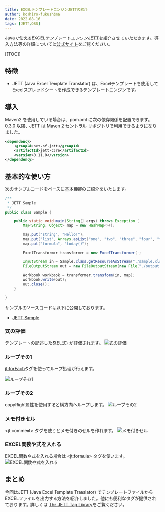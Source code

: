 ```yaml
---
title: EXCELテンプレートエンジンJETTの紹介
author: koshiro-fukushima
date: 2022-08-16
tags: [JETT,OSS]
---
```


Javaで使えるEXCELテンプレートエンジン[JETT](http://jett.sourceforge.net/index.html)を紹介させていただきます。導入方法等の詳細については[公式サイト](http://jett.sourceforge.net/installation.html)をご覧ください。

[[TOC]]

## 特徴
- JETT (Java Excel Template Translator) は、Excelテンプレートを使用してExcelスプレッドシートを作成できるテンプレートエンジンです。

## 導入
Maven2 を使用している場合は、pom.xml に次の依存関係を配置できます。0.3.0 以降、JETT は Maven 2 セントラル リポジトリで利用できるようになりました。

```xml
<dependency>
    <groupId>net.sf.jett</groupId>
    <artifactId>jett-core</artifactId>
    <version>0.11.0</version>
</dependency>
```

## 基本的な使い方
次のサンプルコードをベースに基本機能のご紹介をいたします。

```java
/**
 * JETT Sample
 */
public class Sample {

	public static void main(String[] args) throws Exception {
		Map<String, Object> map = new HashMap<>();

		map.put("string", "Hello!");
		map.put("list", Arrays.asList("one", "two", "three", "four", "five"));
		map.put("formula", "today()");

		ExcelTransformer transformer = new ExcelTransformer();

		InputStream in = Sample.class.getResourceAsStream("./sample.xlsx");
		FileOutputStream out = new FileOutputStream(new File("./output.xlsx"));

		Workbook workbook = transformer.transform(in, map);
		workbook.write(out);
		out.close();
	}

}

```
サンプルのソースコードは以下に公開しております。
- [JETT Sample](https://github.com/mz-fukushima-k/jett-sample)

### 式の評価
テンプレートの記述した${EL式} が評価されます。
![式の評価](https://i.gyazo.com/343791991305038ffab939469b07667c.png)

### ループその1
<jt:forEach>タグを使ってループ処理が行えます。

![ループその1](https://i.gyazo.com/bbaafa949ce7357e17de24a81a2a6bab.png)

### ループその2
copyRight属性を使用すると横方向へループします。
![ループその2](https://i.gyazo.com/ee929637dcdf2be19be655d886faf3d6.png)

### メモ付きセル
&lt;jt:comment&gt; タグを使うとメモ付きのセルを作れます。
![メモ付きセル](https://i.gyazo.com/e7ebf90c08d14ba2b6113422cdff41c5.png)

### EXCEL関数や式を入れる
EXCEL関数や式を入れる場合は &lt;jt:formula&gt; タグを使います。
![EXCEL関数や式を入れる](https://i.gyazo.com/4e96e8d939aad616e37d04c27a16c9cb.png)

## まとめ
今回はJETT (Java Excel Template Translator) でテンプレートファイルからEXCELファイルを出力する方法を紹介しました。他にも便利なタグが提供されております。詳しくは [The JETT Tag Library](http://jett.sourceforge.net/tags/basics.html)をご覧ください。

